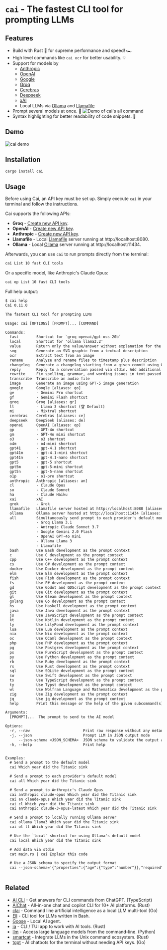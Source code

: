 # `cai` - The fastest CLI tool for prompting LLMs

## Features

- Build with Rust 🦀 for supreme performance and speed! 🏎️
- High level commands like `cai ocr` for better usability. 💡
- Support for models by
  - [Anthropic]
  - [OpenAI]
  - [Google]
  - [Groq]
  - [Cerebras]
  - [Deepseek]
  - [xAI]
  - Local LLMs via [Ollama] and [Llamafile]
- Prompt several models at once. 🤼
    ![Demo of cai's all command](screenshots/2024-04-13t1627_all.png)
- Syntax highlighting for better readability of code snippets. 🌈

[Anthropic]: https://docs.anthropic.com/en/docs/about-claude/models/all-models
[Cerebras]: https://inference-docs.cerebras.ai/introduction
[Deepseek]: https://api-docs.deepseek.com/quick_start/pricing
[Google]: https://ai.google.dev/gemini-api/docs/models
[Groq]: https://console.groq.com/docs/models
[Llamafile]: https://github.com/Mozilla-Ocho/llamafile
[Ollama]: https://ollama.com
[OpenAI]: https://platform.openai.com/docs/models
[xAI]: https://x.ai/api#pricing


## Demo

![`cai` demo](./demos/main.gif)


## Installation

```sh
cargo install cai
```


## Usage

Before using Cai, an API key must be set up.
Simply execute `cai` in your terminal and follow the instructions.

Cai supports the following APIs:

- **Groq** - [Create new API key](https://console.groq.com/keys).
- **OpenAI** - [Create new API key](https://platform.openai.com/api-keys).
- **Anthropic** -
    [Create new API key](https://console.anthropic.com/settings/keys).
- **Llamafile** - Local [Llamafile] server running at http://localhost:8080.
- **Ollama** - Local [Ollama] server running at http://localhost:11434.

Afterwards, you can use `cai` to run prompts directly from the terminal:

```sh
cai List 10 fast CLI tools
```

Or a specific model, like Anthropic's Claude Opus:

```sh
cai op List 10 fast CLI tools
```

Full help output:

```txt
$ cai help
Cai 0.11.0

The fastest CLI tool for prompting LLMs

Usage: cai [OPTIONS] [PROMPT]... [COMMAND]

Commands:
  fast        Shortcut for `groq openai/gpt-oss-20b`
  local       Shortcut for 'ollama llama3.2'
  value       Return only the value/answer without explanation for the provided question
  svg         Generate an SVG graphic from a textual description
  ocr         Extract text from an image
  rename      Analyze and rename files to timestamp plus description
  changelog   Generate a changelog starting from a given commit using OpenAI's GPT-4o
  reply       Reply to a conversation passed via stdin. Add additional reply instructions as the prompt
  rewrite     Fix spelling, grammar, and wording issues in text passed via stdin
  transcribe  Transcribe an audio file
  image       Generate an image using GPT-5 image generation
  google      Google [aliases: go]
  ge          - Gemini Pro shortcut
  gf          - Gemini Flash shortcut
  groq        Groq [aliases: gr]
  ll          - Llama 3 shortcut (🏆 Default)
  mi          - Mixtral shortcut
  cerebras    Cerebras [aliases: ce]
  deepseek    DeepSeek [aliases: de]
  openai      OpenAI [aliases: op]
  gp          - GPT-4o shortcut
  gm          - GPT-4o mini shortcut
  o3          - o3 shortcut
  o4m         - o4-mini shortcut
  gpt41       - gpt-4.1 shortcut
  gpt41m      - gpt-4.1-mini shortcut
  gpt41n      - gpt-4.1-nano shortcut
  gpt5        - gpt-5 shortcut
  gpt5m       - gpt-5-mini shortcut
  gpt5n       - gpt-5-nano shortcut
  o1p         - o1-pro shortcut
  anthropic   Anthropic [aliases: an]
  cl          - Claude Opus
  so          - Claude Sonnet
  ha          - Claude Haiku
  xai         xAI
  grok        - Grok
  llamafile   Llamafile server hosted at http://localhost:8080 [aliases: lf]
  ollama      Ollama server hosted at http://localhost:11434 [aliases: ol]
  all         Simultaneously send prompt to each provider's default model:
              - Groq Llama 3.1
              - Antropic Claude Sonnet 3.7
              - Google Gemini 2.0 Flash
              - OpenAI GPT-4o mini
              - Ollama Llama 3
              - Llamafile
  bash        Use Bash development as the prompt context
  c           Use C development as the prompt context
  cpp         Use C++ development as the prompt context
  cs          Use C# development as the prompt context
  docker      Use Docker development as the prompt context
  elm         Use Elm development as the prompt context
  fish        Use Fish development as the prompt context
  fs          Use F# development as the prompt context
  gd          Use Godot and GDScript development as the prompt context
  git         Use Git development as the prompt context
  gl          Use Gleam development as the prompt context
  golang      Use Go development as the prompt context
  hs          Use Haskell development as the prompt context
  java        Use Java development as the prompt context
  js          Use JavaScript development as the prompt context
  kt          Use Kotlin development as the prompt context
  ly          Use LilyPond development as the prompt context
  lua         Use Lua development as the prompt context
  nix         Use Nix development as the prompt context
  oc          Use OCaml development as the prompt context
  php         Use PHP development as the prompt context
  pg          Use Postgres development as the prompt context
  ps          Use PureScript development as the prompt context
  py          Use Python development as the prompt context
  rb          Use Ruby development as the prompt context
  rs          Use Rust development as the prompt context
  sql         Use SQLite development as the prompt context
  sw          Use Swift development as the prompt context
  ts          Use TypeScript development as the prompt context
  ty          Use Typst development as the prompt context
  wl          Use Wolfram Language and Mathematica development as the prompt context
  zig         Use Zig development as the prompt context
  jq          Use jq development as the prompt context
  help        Print this message or the help of the given subcommand(s)

Arguments:
  [PROMPT]...  The prompt to send to the AI model

Options:
  -r, --raw                        Print raw response without any metadata
  -j, --json                       Prompt LLM in JSON output mode
      --json-schema <JSON_SCHEMA>  JSON schema to validate the output against
  -h, --help                       Print help


Examples:
  # Send a prompt to the default model
  cai Which year did the Titanic sink

  # Send a prompt to each provider's default model
  cai all Which year did the Titanic sink

  # Send a prompt to Anthropic's Claude Opus
  cai anthropic claude-opus Which year did the Titanic sink
  cai an claude-opus Which year did the Titanic sink
  cai cl Which year did the Titanic sink
  cai anthropic claude-3-opus-latest Which year did the Titanic sink

  # Send a prompt to locally running Ollama server
  cai ollama llama3 Which year did the Titanic sink
  cai ol ll Which year did the Titanic sink

  # Use the `local` shortcut for using Ollama's default model
  cai local Which year did the Titanic sink

  # Add data via stdin
  cat main.rs | cai Explain this code

  # Use a JSON schema to specify the output format
  cai --json-schema='{"properties":{"age":{"type":"number"}},"required":["age"]}' gp Barack Obama
  
```


## Related

- [AI CLI] - Get answers for CLI commands from ChatGPT. (TypeScript)
- [AIChat] - All-in-one chat and copilot CLI for 10+ AI platforms. (Rust)
- [clai] - Command line artificial intelligence as a local LLM multi-tool (Go)
- [Ell] - CLI tool for LLMs written in Bash.
- [Goose] - Local AI agent.
- [ja] - CLI / TUI app to work with AI tools. (Rust)
- [llm] - Access large language models from the command-line. (Python)
- [smartcat] - Integrate LLMs in the Unix command ecosystem. (Rust)
- [tgpt] - AI chatbots for the terminal without needing API keys. (Go)

[AI CLI]: https://github.com/abhagsain/ai-cli
[AIChat]: https://github.com/sigoden/aichat
[clai]: https://github.com/baalimago/clai
[Ell]: https://github.com/simonmysun/ell
[Goose]: https://block.github.io/goose/
[ja]: https://github.com/joshka/ja
[llm]: https://github.com/simonw/llm
[smartcat]: https://github.com/efugier/smartcat
[tgpt]: https://github.com/aandrew-me/tgpt
